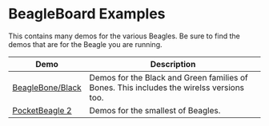 # BeagleBoard Examples

This contains many demos for the various Beagles.  Be sure to find the demos that are for the Beagle you are running.

Demo                                 | Description
----                                 | -----------
[BeagleBone/Black](BeagleBone/Black) | Demos for the Black and Green families of Bones.  This includes the wirelss versions too.
[PocketBeagle 2](PocketBeagle2)         | Demos for the smallest of Beagles.

